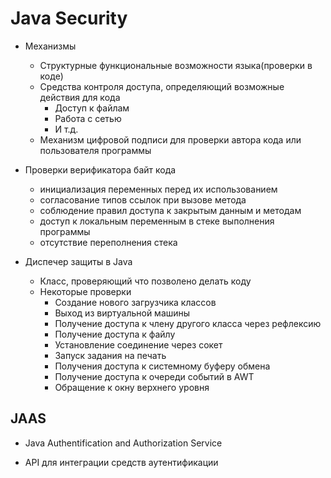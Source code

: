 # Java Security

+ Механизмы
    + Структурные функциональные возможности языка(проверки в коде)
    + Средства контроля доступа, определяющий возможные действия для кода
        + Доступ к файлам
        + Работа с сетью
        + И т.д.
    + Механизм цифровой подписи для проверки автора кода или пользователя
        программы

+ Проверки верификатора байт кода
    + инициализация переменных перед их использованием
    + согласование типов ссылок при вызове метода
    + соблюдение правил доступа к закрытым данным и методам
    + доступ к локальным переменным в стеке выполнения программы
    + отсутствие переполнения стека

+ Диспечер защиты в Java
    + Класс, проверяющий что позволено делать коду
    + Некоторые проверки
        + Создание нового загрузчика классов
        + Выход из виртуальной машины
        + Получение доступа к члену другого класса через
            рефлексию
        + Получение доступа к файлу
        + Установление соединение через сокет
        + Запуск задания на печать
        + Получения доступа к системному буферу обмена
        + Получение доступа к очереди событий в AWT
        + Обращение к окну верхнего уровня

## JAAS

+ Java Authentification and Authorization Service

+ API для интеграции средств аутентификации

